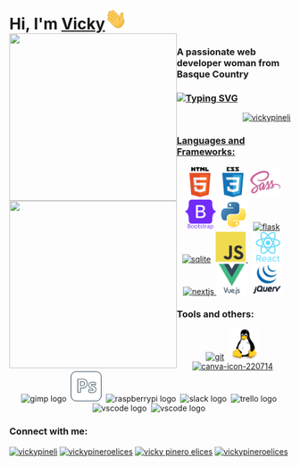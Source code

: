<div align="center">
  <h1 align="left">Hi, I'm <a href="https://vickypineli.github.io/minilanding//" target="blank">Vicky</a><img width="40" src="https://github.com/1999AZZAR/1999AZZAR/blob/main/resources/img/waving.gif">
  <img src="https://media.giphy.com/media/eMJXDJqSOVzQjFJ8Wv/giphy.gif" align="left" height="300" width="300" />
   <img src="https://media.giphy.com/media/eMJXDJqSOVzQjFJ8Wv/giphy.gif" align="left" height="300" width="300" />
  </h1>
<h3 align="left">A passionate web developer woman from Basque Country</h3> <h3 align="left"> <a aling="left" href="https://git.io/typing-svg"><img src="https://readme-typing-svg.demolab.com?Code&pause=1000&color=9a15ad&left=true&Center=true&width=400&lines=+Woman+♀️+coder;+Full+stack+developer+junior+;+Apasionada+del+mundo+web;+Welcome+to+my+digital+universe+" alt="Typing SVG" /></a></h3>

  <a href="https://1999azzar.github.io/1999AZZAR/">
  <p align="right"> <img src="https://komarev.com/ghpvc/?username=vickypineli&label=Profile%20views&color=9a15ad&style=flat" alt="vickypineli" /></p>
</div>

  <h3 align="left">Languages and Frameworks:</h3>
  <p align="center"> 
  <a href="https://www.w3.org/html/" target="_blank" rel="noreferrer"> <img src="https://raw.githubusercontent.com/devicons/devicon/master/icons/html5/html5-original-wordmark.svg" alt="html5" width="55" height="55"/></a>
  <a href="https://www.w3schools.com/css/" target="_blank" rel="noreferrer"> <img src="https://raw.githubusercontent.com/devicons/devicon/master/icons/css3/css3-original-wordmark.svg" alt="css3" width="55" height="55"/></a>
  <a href="https://sass-lang.com" target="_blank" rel="noreferrer"> <img src="https://raw.githubusercontent.com/devicons/devicon/master/icons/sass/sass-original.svg" alt="sass" width="55" height="55"/></a>&nbsp; 
  <a href="https://getbootstrap.com" target="_blank" rel="noreferrer"> <img src="https://raw.githubusercontent.com/devicons/devicon/master/icons/bootstrap/bootstrap-plain-wordmark.svg" alt="bootstrap" width="55" height="55"/></a> 
  <a href="https://www.python.org" target="_blank" rel="noreferrer"> <img src="https://raw.githubusercontent.com/devicons/devicon/master/icons/python/python-original.svg" alt="python" width="55" height="55"/></a>&nbsp;  
  <a href="https://flask.palletsprojects.com/" target="_blank" rel="noreferrer"> <img src="https://www.vectorlogo.zone/logos/pocoo_flask/pocoo_flask-icon.svg" alt="flask" width="55" height="55"/></a>&nbsp; 
  <a href="https://www.sqlite.org/" target="_blank" rel="noreferrer"> <img src="https://www.vectorlogo.zone/logos/sqlite/sqlite-icon.svg" alt="sqlite" width="55" height="55"/></a>&nbsp;
  <a href="https://developer.mozilla.org/en-US/docs/Web/JavaScript" target="_blank" rel="noreferrer"><img src="https://raw.githubusercontent.com/devicons/devicon/master/icons/javascript/javascript-original.svg" alt="javascript" width="55" height="55"/> </a> &nbsp;
  <a href="https://reactjs.org/" target="_blank" rel="noreferrer"> <img src="https://raw.githubusercontent.com/devicons/devicon/master/icons/react/react-original-wordmark.svg" alt="react" width="55" height="55"/></a>&nbsp;
  <a href="https://nextjs.org/" target="_blank" rel="noreferrer"> <img src="https://cdn.worldvectorlogo.com/logos/nextjs-2.svg" alt="nextjs" width="55" height="55"/> </a>
  <a href="https://vuejs.org/" target="_blank" rel="noreferrer"> <img src="https://raw.githubusercontent.com/devicons/devicon/master/icons/vuejs/vuejs-original-wordmark.svg" alt="vuejs" width="55" height="55"/></a>&nbsp;
  <a href="https://jquery.org/" target="_blank" rel="noreferrer"> <img src="https://raw.githubusercontent.com/devicons/devicon/master/icons/jquery/jquery-original-wordmark.svg" alt="vuejs" width="55" height="55"/></a>&nbsp;
  </p>
  <h3 align="left">Tools and others:</h3>
  <p align="center"> 
  <a href="https://git-scm.com/" target="_blank" rel="noreferrer"> <img src="https://www.vectorlogo.zone/logos/git-scm/git-scm-icon.svg" alt="git" width="55" height="55"/></a>&nbsp; 
  <a href="https://www.linux.org/" target="_blank" rel="noreferrer"> <img src="https://raw.githubusercontent.com/devicons/devicon/master/icons/linux/linux-original.svg" alt="linux" width="55" height="55"/></a>&nbsp; 
  <a href="https://imgbb.com/"><img src="https://i.ibb.co/BnPqLnc/canva-icon-220714.png" alt="canva-icon-220714" width="55" height="55"></a>&nbsp; 
  <img src="https://cdn.jsdelivr.net/gh/devicons/devicon/icons/gimp/gimp-original.svg" height="55" width="55" alt="gimp logo"/>&nbsp; 
  <img src="https://raw.githubusercontent.com/devicons/devicon/master/icons/photoshop/photoshop-line.svg" alt="photoshop" width="55" height="55"/>&nbsp; 
  <img src="https://cdn.jsdelivr.net/gh/devicons/devicon/icons/raspberrypi/raspberrypi-original.svg" height="55" width="55" alt="raspberrypi logo"  />&nbsp; 
  <img src="https://cdn.jsdelivr.net/gh/devicons/devicon/icons/slack/slack-original.svg" height="55" width="55" alt="slack logo"  />&nbsp; 
  <img src="https://cdn.jsdelivr.net/gh/devicons/devicon/icons/trello/trello-plain.svg" height="55" width="55" alt="trello logo"  />&nbsp; 
  <img src="https://cdn.jsdelivr.net/gh/devicons/devicon/icons/vscode/vscode-original.svg" height="55" width="55" alt="vscode logo"  />&nbsp; 
  <img src="https://cdn.jsdelivr.net/gh/devicons/devicon/icons/figma/figma-original.svg" height="55" width="55" alt="vscode logo"  />&nbsp; 
   </p>

  <h3 align="left">Connect with me:</h3>
  <p align="left">
  <a href="https://twitter.com/vickypineli" target="blank"><img align="center" src="https://raw.githubusercontent.com/rahuldkjain/github-profile-readme-generator/master/src/images/icons/Social/twitter.svg" alt="vickypineli" height="30" width="40" /></a>
  <a href="https://linkedin.com/in/vickypineroelices" target="blank"><img align="center" src="https://raw.githubusercontent.com/rahuldkjain/github-profile-readme-generator/master/src/images/icons/Social/linked-in-alt.svg" alt="vickypineroelices" height="30" width="40" /></a>
  <a href="https://fb.com/vicky pinero elices" target="blank"><img align="center" src="https://raw.githubusercontent.com/rahuldkjain/github-profile-readme-generator/master/src/images/icons/Social/facebook.svg" alt="vicky pinero elices" height="30" width="40" /></a>
  <a href="https://instagram.com/vickypineroelices" target="blank"><img align="center" src="https://raw.githubusercontent.com/rahuldkjain/github-profile-readme-generator/master/src/images/icons/Social/instagram.svg" alt="vickypineroelices" height="30" width="40" /></a>
  </p>


